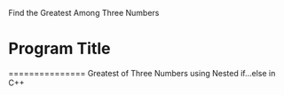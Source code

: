 Find the Greatest Among Three Numbers

# Program Title
===============
Greatest of Three Numbers using Nested if...else in C++